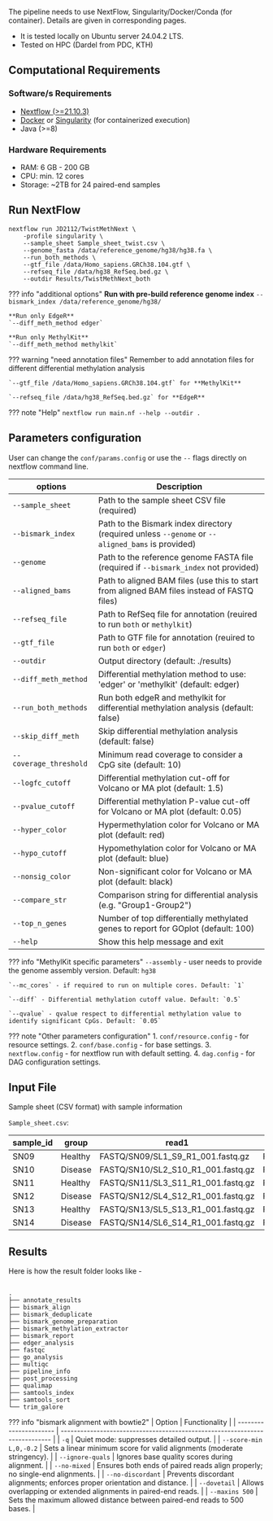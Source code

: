 The pipeline needs to use NextFlow, Singularity/Docker/Conda (for container). Details are given in corresponding pages.

- It is tested locally on Ubuntu server 24.04.2 LTS.
- Tested on HPC (Dardel from PDC, KTH)

## Computational Requirements

### Software/s Requirements

* [Nextflow (>=21.10.3)](https://www.nextflow.io/docs/latest/install.html#install-nextflow)
* [Docker](https://docs.docker.com/engine/install/) or [Singularity](https://singularity-tutorial.github.io/01-installation/) (for containerized execution)
* Java (>=8)

### Hardware Requirements
- RAM: 6 GB - 200 GB
- CPU: min. 12 cores
- Storage: ~2TB for 24 paired-end samples


## Run NextFlow

```
nextflow run JD2112/TwistMethNext \
    -profile singularity \
    --sample_sheet Sample_sheet_twist.csv \
    --genome_fasta /data/reference_genome/hg38/hg38.fa \ 
    --run_both_methods \
    --gtf_file /data/Homo_sapiens.GRCh38.104.gtf \
    --refseq_file /data/hg38_RefSeq.bed.gz \
    --outdir Results/TwistMethNext_both 
```

??? info "additional options"
    **Run with pre-build reference genome index**
    `--bismark_index /data/reference_genome/hg38/`

    **Run only EdgeR**
    `--diff_meth_method edger`

    **Run only MethylKit**
    `--diff_meth_method methylkit`


??? warning "need annotation files"
    Remember to add annotation files for different differential methylation analysis
    
    `--gtf_file /data/Homo_sapiens.GRCh38.104.gtf` for **MethylKit** 

    `--refseq_file /data/hg38_RefSeq.bed.gz` for **EdgeR**


??? note "Help"
    ```
    nextflow run main.nf --help --outdir .
    ```

## Parameters configuration

User can change the `conf/params.config` or use the `--` flags directly on nextflow command line.

| options | Description |
|--------|-----------------------------------------------------------|
| `--sample_sheet`       | Path to the sample sheet CSV file (required) |                                           
| `--bismark_index`      | Path to the Bismark index directory (required unless `--genome` or `--aligned_bams` is provided) |
| `--genome`             | Path to the reference genome FASTA file (required if `--bismark_index` not provided)| 
| `--aligned_bams`       | Path to aligned BAM files (use this to start from aligned BAM files instead of FASTQ files) |
| `--refseq_file`        | Path to RefSeq file for annotation (reuired to run `both` or `methylkit`)  |
| `--gtf_file`           | Path to GTF file for annotation (reuired to run `both` or `edger`)  |
| `--outdir`             | Output directory (default: ./results) |
| `--diff_meth_method`   | Differential methylation method to use: 'edger' or 'methylkit' (default: edger) | 
| `--run_both_methods`   | Run both edgeR and methylkit for differential methylation analysis (default: false) | 
| `--skip_diff_meth`     | Skip differential methylation analysis (default: false)   | 
| `--coverage_threshold` | Minimum read coverage to consider a CpG site (default: 10) |
| `--logfc_cutoff`       | Differential methylation cut-off for Volcano or MA plot (default: 1.5)    |  
| `--pvalue_cutoff`      | Differential methylation P-value cut-off for Volcano or MA plot (default: 0.05)      | 
| `--hyper_color`        | Hypermethylation color for Volcano or MA plot (default: red) |
| `--hypo_cutoff`        | Hypomethylation color for Volcano or MA plot (default: blue) |
| `--nonsig_color`       | Non-significant color for Volcano or MA plot (default: black) |
| `--compare_str`        | Comparison string for differential analysis (e.g. "Group1-Group2")  |
| `--top_n_genes`        | Number of top differentially methylated genes to report for GOplot (default: 100) |
| `--help`               | Show this help message and exit   | 


??? info "MethylKit specific parameters"
    `--assembly` - user needs to provide the genome assembly version. Default: `hg38`

    `--mc_cores` - if required to run on multiple cores. Default: `1`

    `--diff` - Differential methylation cutoff value. Default: `0.5`

    `--qvalue` - qvalue respect to differential methylation value to identify significant CpGs. Default: `0.05`


??? note "Other parameters configuration"
    1. `conf/resource.config` - for resource settings.
    2. `conf/base.config` - for base settings.
    3. `nextflow.config` - for nextflow run with default setting.
    4. `dag.config` - for DAG configuration settings.

## Input File

Sample sheet (CSV format) with sample information

`Sample_sheet.csv`:

| sample\_id | group   | read1                                 | read2                                 |
| ---------- | ------- | ------------------------------------- | ------------------------------------- |
| SN09       | Healthy | FASTQ/SN09/SL1\_S9\_R1\_001.fastq.gz  | FASTQ/SN09/SL1\_S9\_R2\_001.fastq.gz  |
| SN10       | Disease | FASTQ/SN10/SL2\_S10\_R1\_001.fastq.gz | FASTQ/SN10/SL2\_S10\_R2\_001.fastq.gz |
| SN11       | Healthy | FASTQ/SN11/SL3\_S11\_R1\_001.fastq.gz | FASTQ/SN11/SL3\_S11\_R2\_001.fastq.gz |
| SN12       | Disease | FASTQ/SN12/SL4\_S12\_R1\_001.fastq.gz | FASTQ/SN12/SL4\_S12\_R2\_001.fastq.gz |
| SN13       | Healthy | FASTQ/SN13/SL5\_S13\_R1\_001.fastq.gz | FASTQ/SN13/SL5\_S13\_R2\_001.fastq.gz |
| SN14       | Disease | FASTQ/SN14/SL6\_S14\_R1\_001.fastq.gz | FASTQ/SN14/SL6\_S14\_R2\_001.fastq.gz |

## Results

Here is how the result folder looks like -

```

.
├── annotate_results
├── bismark_align
├── bismark_deduplicate
├── bismark_genome_preparation
├── bismark_methylation_extractor
├── bismark_report
├── edger_analysis
├── fastqc
├── go_analysis
├── multiqc
├── pipeline_info
├── post_processing
├── qualimap
├── samtools_index
├── samtools_sort
└── trim_galore
```

??? info "bismark alignment with bowtie2"
    | Option                 | Functionality                                                               |
    | ---------------------- | --------------------------------------------------------------------------- |
    | `-q`                   | Quiet mode: suppresses detailed output.                                     |
    | `--score-min L,0,-0.2` | Sets a linear minimum score for valid alignments (moderate stringency).     |
    | `--ignore-quals`       | Ignores base quality scores during alignment.                               |
    | `--no-mixed`           | Ensures both ends of paired reads align properly; no single-end alignments. |
    | `--no-discordant`      | Prevents discordant alignments; enforces proper orientation and distance.   |
    | `--dovetail`           | Allows overlapping or extended alignments in paired-end reads.              |
    | `--maxins 500`         | Sets the maximum allowed distance between paired-end reads to 500 bases.    |